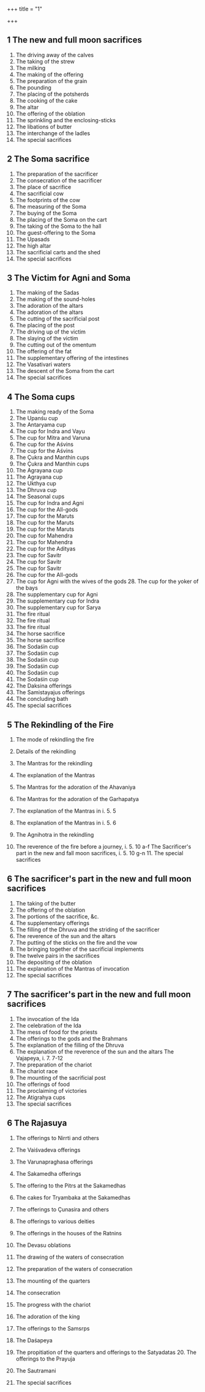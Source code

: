 +++
title = "1"

+++
## 1 The new and full moon sacrifices
1. The driving away of the calves
2. The taking of the strew
3. The milking
4. The making of the offering
5. The preparation of the grain
6. The pounding
7. The placing of the potsherds
8. The cooking of the cake
9. The altar
10. The offering of the oblation
11. The sprinkling and the enclosing-sticks
12. The libations of butter
13. The interchange of the ladles
14. The special sacrifices
## 2 The Soma sacrifice
1. The preparation of the sacrificer
2. The consecration of the sacrificer
3. The place of sacrifice
4. The sacrificial cow
5. The footprints of the cow
6. The measuring of the Soma
7. The buying of the Soma
8. The placing of the Soma on the cart
9. The taking of the Soma to the hall
10. The guest-offering to the Soma
11. The Upasads
12. The high altar
13. The sacrificial carts and the shed
14. The special sacrifices
## 3 The Victim for Agni and Soma
1. The making of the Sadas
2. The making of the sound-holes
3. The adoration of the altars
4. The adoration of the altars
5. The cutting of the sacrificial post
6. The placing of the post
7. The driving up of the victim
8. The slaying of the victim
9. The cutting out of the omentum
10. The offering of the fat
11. The supplementary offering of the intestines
12. The Vasativari waters
13. The descent of the Soma from the cart
14. The special sacrifices

## 4 The Soma cups
1. The making ready of the Soma
2. The Upanśu cup
3. The Antaryama cup
4. The cup for Indra and Vayu
5. The cup for Mitra and Varuna
6. The cup for the Aśvins
7. The cup for the Aśvins
8. The Çukra and Manthin cups
9. The Çukra and Manthin cups
10. The Agrayana cup
11. The Agrayana cup
12. The Ukthya cup
13. The Dhruva cup
14. The Seasonal cups
15. The cup for Indra and Agni
16. The cup for the All-gods
17. The cup for the Maruts
18. The cup for the Maruts
19. The cup for the Maruts
20. The cup for Mahendra
21. The cup for Mahendra
22. The cup for the Adityas
23. The cup for Savitr
24. The cup for Savitr
25. The cup for Savitr
26. The cup for the All-gods
27. The cup for Agni with the wives of the gods 28. The cup for the yoker of the bays
29. The supplementary cup for Agni
30. The supplementary cup for Indra
31. The supplementary cup for Sarya
32. The fire ritual
33. The fire ritual
34. The fire ritual
35. The horse sacrifice
36. The horse sacrifice
37. The Sodaśin cup
38. The Sodaśin cup
39. The Sodaśin cup
40. The Sodaśin cup
41. The Sodaśin cup
42. The Sodaśin cup
43. The Daksina offerings
44. The Samistayajus offerings
45. The concluding bath
46. The special sacrifices
## 5 The Rekindling of the Fire
1. The mode of rekindling the fire
2. Details of the rekindling
3. The Mantras for the rekindling
4. The explanation of the Mantras

5. The Mantras for the adoration of the Ahavaniya
6. The Mantras for the adoration of the Garhapatya
7. The explanation of the Mantras in i. 5. 5
8. The explanation of the Mantras in i. 5. 6
9. The Agnihotra in the rekindling
10. The reverence of the fire before a journey, i. 5. 10 a-f
    The Sacrificer's part in the new and fall moon sacrifices, i. 5. 10 g-n 11. The special sacrifices
## 6 The sacrificer's part in the new and full moon sacrifices
1. The taking of the butter
2. The offering of the oblation
3. The portions of the sacrifice, &c.
4. The supplementary offerings
5. The filling of the Dhruva and the striding of the sacrificer
6. The reverence of the sun and the altars
7. The putting of the sticks on the fire and the vow
8. The bringing together of the sacrificial implements
9. The twelve pairs in the sacrifices
10. The depositing of the oblation
11. The explanation of the Mantras of invocation
12. The special sacrifices
## 7 The sacrificer's part in the new and full moon sacrifices
1. The invocation of the Ida
2. The celebration of the Ida
3. The mess of food for the priests
4. The offerings to the gods and the Brahmans
5. The explanation of the filling of the Dhruva
6. The explanation of the reverence of the sun and the altars
   The Vajapeya, i. 7. 7-12
7. The preparation of the chariot
8. The chariot race
9. The mounting of the sacrificial post
10. The offerings of food
11. The proclaiming of victories
12. The Atigrahya cups
13. The special sacrifices
## 6 The Rajasuya
1. The offerings to Nirrti and others
2. The Vaiśvadeva offerings
3. The Varunapraghasa offerings
4. The Sakamedha offerings
5. The offering to the Pitrs at the Sakamedhas
6. The cakes for Tryambaka at the Sakamedhas
7. The offerings to Çunasira and others
8. The offerings to various deities
9. The offerings in the houses of the Ratnins
10. The Devasu oblations
11. The drawing of the waters of consecration
12. The preparation of the waters of consecration
13. The mounting of the quarters

14. The consecration
15. The progress with the chariot
16. The adoration of the king
17. The offerings to the Samsrps
18. The Daśapeya
19. The propitiation of the quarters and offerings to the Satyadatas 20. The offerings to the Prayuja
21. The Sautramani
22. The special sacrifices